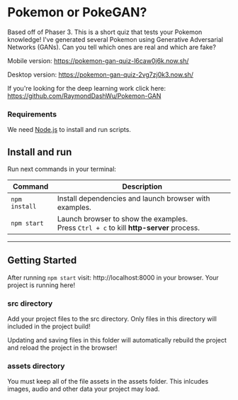 # Pokemon or PokeGAN?

Based off of Phaser 3. This is a short quiz that tests your Pokemon knowledge! I've generated several Pokemon using Generative Adversarial Networks (GANs). Can you tell which ones are real and which are fake?

Mobile version:
https://pokemon-gan-quiz-l6caw0j6k.now.sh/

Desktop version:
https://pokemon-gan-quiz-2vg7zj0k3.now.sh/

If you're looking for the deep learning work click here:
https://github.com/RaymondDashWu/Pokemon-GAN

### Requirements

We need [Node.js](https://nodejs.org) to install and run scripts.

## Install and run

Run next commands in your terminal:

| Command | Description |
|---------|-------------|
| `npm install` | Install dependencies and launch browser with examples.|
| `npm start` | Launch browser to show the examples. <br> Press `Ctrl + c` to kill **http-server** process. |

---

## Getting Started

After running `npm start` visit: http://localhost:8000 in your browser. Your project is running here! 

### src directory

Add your project files to the src directory. Only files in this directory will included in the project build! 

Updating and saving files in this folder will automatically rebuild the project and reload the project in the browser!

### assets directory

You must keep all of the file assets in the assets folder. This inlcudes images, audio and other data your project may load. 
